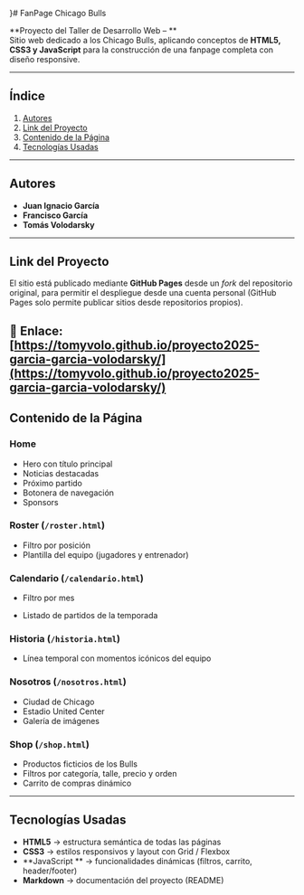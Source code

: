 }# FanPage Chicago Bulls

**Proyecto del Taller de Desarrollo Web – **  
Sitio web dedicado a los Chicago Bulls, aplicando conceptos de **HTML5, CSS3 y JavaScript** para la construcción de una fanpage completa con diseño responsive.

---

## Índice
1. [Autores](#autores)
2. [Link del Proyecto](#link-del-proyecto)
3. [Contenido de la Página](#contenido-de-la-página)
4. [Tecnologías Usadas](#tecnologías-usadas)

---

## Autores
- **Juan Ignacio García**
- **Francisco García**
- **Tomás Volodarsky**

---

## Link del Proyecto
El sitio está publicado mediante **GitHub Pages** desde un *fork* del repositorio original, para permitir el despliegue desde una cuenta personal (GitHub Pages solo permite publicar sitios desde repositorios propios).

🔗 **Enlace:** [https://tomyvolo.github.io/proyecto2025-garcia-garcia-volodarsky/](https://tomyvolo.github.io/proyecto2025-garcia-garcia-volodarsky/)
---

## Contenido de la Página

### Home
- Hero con título principal
- Noticias destacadas
- Próximo partido
- Botonera de navegación
- Sponsors

### Roster (`/roster.html`)
- Filtro por posición
- Plantilla del equipo (jugadores y entrenador)


### Calendario (`/calendario.html`)
* Filtro por mes
- Listado de partidos de la temporada


### Historia (`/historia.html`)
- Línea temporal con momentos icónicos del equipo

### Nosotros (`/nosotros.html`)
- Ciudad de Chicago
- Estadio United Center
- Galería de imágenes

### Shop (`/shop.html`)
- Productos ficticios de los Bulls
- Filtros por categoría, talle, precio y orden
- Carrito de compras dinámico

---

## Tecnologías Usadas
- **HTML5** → estructura semántica de todas las páginas
- **CSS3** → estilos responsivos y layout con Grid / Flexbox
- **JavaScript ** → funcionalidades dinámicas (filtros, carrito, header/footer)
- **Markdown** → documentación del proyecto (README)
